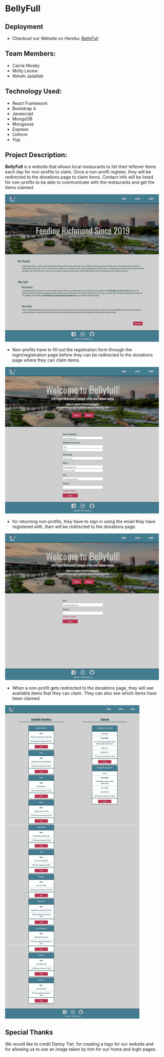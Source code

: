 # BellyFull

## Deployment
* Checkout our Website on Heroku:
[BellyFull](https://bellyfull-rva.herokuapp.com/)

## Team Members:
* Carrie Mosby
* Molly Levine
* Nimeh Jadallah

## Technology Used:
* React Framework
* Bootstrap 4
* Javascript
* MongoDB
* Mongoose
* Express
* Unform
* Yup


## Project Description:
**BellyFull** is a website that allows local restaurants to list their leftover items each day for non-profits to claim. Once a non-profit register, they will be redirected to the donations page to claim items. Contact info will be listed for non-profits to be able to communicate with the restaurants and get the items claimed.

![](client/src/images/homePage.png)

* Non-profits have to fill out the registration form through the login/registration page before they can be redirected to the donations page where they can claim items.

![](client/src/images/register.png)

* for returning non-profits, they have to sign in using the email they have registered with, then will be redirected to the donations page.

![](client/src/images/signIn.png)

* When a non-profit gets redirected to the donations page, they will see available items that they can claim. They can also see which items have been claimed.

![](client/src/images/donationsPage.png)

## Special Thanks
We would like to credit Danny Tiet. for creating a logo for our website and for allowing us to use an image taken by him for our home and logIn pages.

